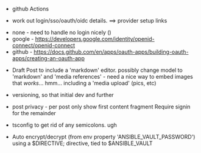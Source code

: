 
* github Actions

* work out login/sso/oauth/oidc details.
==> provider setup links
 - none - need to handle no login nicely ()
 - google - https://developers.google.com/identity/openid-connect/openid-connect
 - github - https://docs.github.com/en/apps/oauth-apps/building-oauth-apps/creating-an-oauth-app

* Draft Post to include a 'markdown' editor.
  possibly change model to 'markdown' and 'media references' - need a nice way to embed images that _works_... hmm...
  including a 'media upload' (pics, etc)

* versioning, so that initial dev and further 

* post privacy - per post
  only show first content fragment
  Require signin for the remainder

* tsconfig to get rid of any semicolons. ugh

* Auto encrypt/decrypt (from env property 'ANSIBLE_VAULT_PASSWORD')
  using a $DIRECTIVE; directive, tied to $ANSIBLE_VAULT

